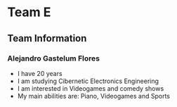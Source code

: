 # Team E

## Team Information

### Alejandro Gastelum Flores

- I have 20 years
- I am studying Cibernetic Electronics Engineering
- I am interested in Videogames and comedy shows
- My main abilities are: Piano, Videogames and Sports

